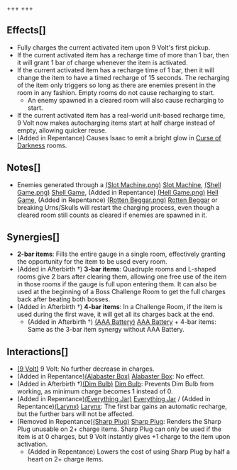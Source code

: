 +++
+++

Effects[]
---------


* Fully charges the current activated item upon 9 Volt's first pickup.
* If the current activated item has a recharge time of more than 1 bar, then it will grant 1 bar of charge whenever the item is activated.
* If the current activated item has a recharge time of 1 bar, then it will change the item to have a timed recharge of 15 seconds. The recharging of the item only triggers so long as there are enemies present in the room in any fashion. Empty rooms do not cause recharging to start.
	+ An enemy spawned in a cleared room will also cause recharging to start.
* If the current activated item has a real-world unit-based recharge time, 9 Volt now makes autocharging items start at half charge instead of empty, allowing quicker reuse.
* (Added in Repentance) Causes Isaac to emit a bright glow in [Curse of Darkness](/wiki/Curse_of_Darkness "Curse of Darkness") rooms.


Notes[]
-------


* Enemies generated through a [(Slot Machine.png)](https://static.wikia.nocookie.net/bindingofisaacre_gamepedia/images/f/fe/Slot_Machine.png/revision/latest?cb=20210825012434) [Slot Machine](/wiki/Machines#Slot_Machine "Machines"), [(Shell Game.png)](https://static.wikia.nocookie.net/bindingofisaacre_gamepedia/images/0/01/Shell_Game.png/revision/latest?cb=20210825012352) [Shell Game](/wiki/Beggar#Shell_Game "Beggar"), (Added in Repentance) [(Hell Game.png)](https://static.wikia.nocookie.net/bindingofisaacre_gamepedia/images/0/0b/Hell_Game.png/revision/latest?cb=20210824102920) [Hell Game](/wiki/Beggar#Hell_Game "Beggar"), (Added in Repentance) [(Rotten Beggar.png)](https://static.wikia.nocookie.net/bindingofisaacre_gamepedia/images/2/2a/Rotten_Beggar.png/revision/latest?cb=20210825165538) [Rotten Beggar](/wiki/Beggar#Rotten_Beggar "Beggar") or breaking Urns/Skulls will restart the charging process, even though a cleared room still counts as cleared if enemies are spawned in it.


Synergies[]
-----------


* **2-bar items**: Fills the entire gauge in a single room, effectively granting the opportunity for the item to be used every room.
* (Added in Afterbirth †) **3-bar items**: Quadruple rooms and L-shaped rooms give 2 bars after clearing them, allowing one free use of the item in those rooms if the gauge is full upon entering them. It can also be used at the beginning of a Boss Challenge Room to get the full charges back after beating both bosses.
* (Added in Afterbirth †) **4-bar items**: In a Challenge Room, if the item is used during the first wave, it will get all its charges back at the end.
	+ (Added in Afterbirth †) [(AAA Battery)](/wiki/AAA_Battery "AAA Battery") [AAA Battery](/wiki/AAA_Battery "AAA Battery") + 4-bar items: Same as the 3-bar item synergy without AAA Battery.


Interactions[]
--------------


* [(9 Volt)](/wiki/9_Volt "9 Volt") 9 Volt: No further decrease in charges.
* (Added in Repentance)[(Alabaster Box)](/wiki/Alabaster_Box "Alabaster Box") [Alabaster Box](/wiki/Alabaster_Box "Alabaster Box"): No effect.
* (Added in Afterbirth †)[(Dim Bulb)](/wiki/Dim_Bulb "Dim Bulb") [Dim Bulb](/wiki/Dim_Bulb "Dim Bulb"): Prevents Dim Bulb from working, as minimum charge becomes 1 instead of 0.
* (Added in Repentance)[(Everything Jar)](/wiki/Everything_Jar "Everything Jar") [Everything Jar](/wiki/Everything_Jar "Everything Jar") / (Added in Repentance)[(Larynx)](/wiki/Larynx "Larynx") [Larynx](/wiki/Larynx "Larynx"): The first bar gains an automatic recharge, but the further bars will not be affected.
* (Removed in Repentance)[(Sharp Plug)](/wiki/Sharp_Plug "Sharp Plug") [Sharp Plug](/wiki/Sharp_Plug "Sharp Plug"): Renders the Sharp Plug unusable on 2+ charge items. Sharp Plug can only be used if the item is at 0 charges, but 9 Volt instantly gives +1 charge to the item upon activation.
	+ (Added in Repentance) Lowers the cost of using Sharp Plug by half a heart on 2+ charge items.


